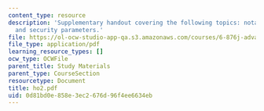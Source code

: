```yaml
---
content_type: resource
description: 'Supplementary handout covering the following topics: notation, protocols,
  and security parameters.'
file: https://ol-ocw-studio-app-qa.s3.amazonaws.com/courses/6-876j-advanced-topics-in-cryptography-spring-2003/0d81bd0e858e3ec2676d96f4ee6634eb_ho2.pdf
file_type: application/pdf
learning_resource_types: []
ocw_type: OCWFile
parent_title: Study Materials
parent_type: CourseSection
resourcetype: Document
title: ho2.pdf
uid: 0d81bd0e-858e-3ec2-676d-96f4ee6634eb
---
```

